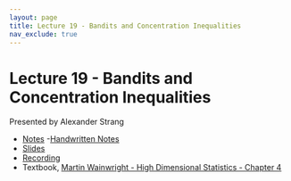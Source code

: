 ```yaml
---
layout: page
title: Lecture 19 - Bandits and Concentration Inequalities
nav_exclude: true
---
```


# Lecture 19 - Bandits and Concentration Inequalities

Presented by Alexander Strang

- [Notes](https://drive.google.com/file/d/1FNQNAXBjXFJ2c8ZZzbRQNtLKoGq5NoW2/view?usp=sharing)
-[Handwritten Notes](https://drive.google.com/file/d/1OYdil-QliBKGhx-TP3ikdrsabginKFC-/view?usp=sharing)
- [Slides](https://docs.google.com/presentation/d/1dcXSTdwhToFzepOyKrw3_Olk5VYmRwPMFVq8Bxj3l-0/edit?usp=sharing)
- [Recording](https://bcourses.berkeley.edu/courses/1538676/pages/lecture-19-bandits-and-concentration-inequalities)
- Textbook, [Martin Wainwright - High Dimensional Statistics - Chapter 4](https://drive.google.com/file/d/1Fna7Qt7MIU9ylNwBbAN8FmpigLzf9zX2/view?usp=sharing)
